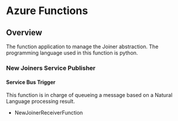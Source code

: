 # Azure Functions

<!-- TOC depthFrom:2 orderedList:true -->

## Overview

The function application to manage the Joiner abstraction. The programming language used in this function is python.

### New Joiners Service Publisher

#### Service Bus Trigger

This function is in charge of queueing a message based on a Natural Language processing result.

- NewJoinerReceiverFunction